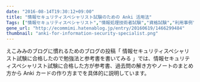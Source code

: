 ```yaml
---
date: "2016-08-14T19:30:12+09:00"
title: "情報セキュリティスペシャリスト試験のための Anki 活用法"
Tags: ["情報セキュリティスペシャリスト","情報処理技術者試験","資格試験","利用事例","AnkiDroid"]
gene_url: "http://ecommimi.hatenablog.jp/entry/20160619/1466299484"
thumbnail: "anki-for-information-security-specialist.png"
---
```

えこみみのブログに慣れるためのブログの投稿「
情報セキュリティスペシャリスト試験に合格したので勉強法と参考書を書いてみる 」では、情報セキュリティスペシャリスト試験に合格した方が参考書、過去問の解き方やノートのまとめ方から Anki カードの作り方までを具体的に説明しています。
